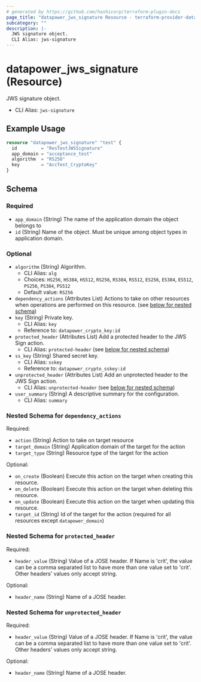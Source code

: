 ```yaml
---
# generated by https://github.com/hashicorp/terraform-plugin-docs
page_title: "datapower_jws_signature Resource - terraform-provider-datapower"
subcategory: ""
description: |-
  JWS signature object.
  CLI Alias: jws-signature
---
```


# datapower_jws_signature (Resource)

JWS signature object.
  - CLI Alias: `jws-signature`

## Example Usage

```terraform
resource "datapower_jws_signature" "test" {
  id         = "ResTestJWSSignature"
  app_domain = "acceptance_test"
  algorithm  = "RS256"
  key        = "AccTest_CryptoKey"
}
```

<!-- schema generated by tfplugindocs -->
## Schema

### Required

- `app_domain` (String) The name of the application domain the object belongs to
- `id` (String) Name of the object. Must be unique among object types in application domain.

### Optional

- `algorithm` (String) Algorithm.
  - CLI Alias: `alg`
  - Choices: `HS256`, `HS384`, `HS512`, `RS256`, `RS384`, `RS512`, `ES256`, `ES384`, `ES512`, `PS256`, `PS384`, `PS512`
  - Default value: `RS256`
- `dependency_actions` (Attributes List) Actions to take on other resources when operations are performed on this resource. (see [below for nested schema](#nestedatt--dependency_actions))
- `key` (String) Private key.
  - CLI Alias: `key`
  - Reference to: `datapower_crypto_key:id`
- `protected_header` (Attributes List) Add a protected header to the JWS Sign action.
  - CLI Alias: `protected-header` (see [below for nested schema](#nestedatt--protected_header))
- `ss_key` (String) Shared secret key.
  - CLI Alias: `sskey`
  - Reference to: `datapower_crypto_sskey:id`
- `unprotected_header` (Attributes List) Add an unprotected header to the JWS Sign action.
  - CLI Alias: `unprotected-header` (see [below for nested schema](#nestedatt--unprotected_header))
- `user_summary` (String) A descriptive summary for the configuration.
  - CLI Alias: `summary`

<a id="nestedatt--dependency_actions"></a>
### Nested Schema for `dependency_actions`

Required:

- `action` (String) Action to take on target resource
- `target_domain` (String) Application domain of the target for the action
- `target_type` (String) Resource type of the target for the action

Optional:

- `on_create` (Boolean) Execute this action on the target when creating this resource.
- `on_delete` (Boolean) Execute this action on the target when deleting this resource.
- `on_update` (Boolean) Execute this action on the target when updating this resource.
- `target_id` (String) Id of the target for the action (required for all resources except `datapower_domain`)


<a id="nestedatt--protected_header"></a>
### Nested Schema for `protected_header`

Required:

- `header_value` (String) Value of a JOSE header. If Name is 'crit', the value can be a comma separated list to have more than one value set to 'crit'. Other headers' values only accept string.

Optional:

- `header_name` (String) Name of a JOSE header.


<a id="nestedatt--unprotected_header"></a>
### Nested Schema for `unprotected_header`

Required:

- `header_value` (String) Value of a JOSE header. If Name is 'crit', the value can be a comma separated list to have more than one value set to 'crit'. Other headers' values only accept string.

Optional:

- `header_name` (String) Name of a JOSE header.
